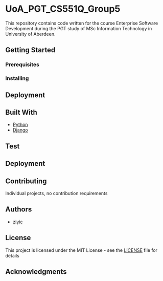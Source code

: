 # UoA_PGT_CS551Q_Group5

This repository contains code written for the course Enterprise Software Development during the PGT study of MSc Information Technology in University of Aberdeen.

## Getting Started

<!-- These instructions will get you a copy of the project up and running on your local machine for development and testing purposes. See deployment for notes on how to deploy the project on a live system. -->

### Prerequisites

### Installing

<!-- A step by step series of examples that tell you how to get a development env running -->

## Deployment

<!-- Add additional notes about how to deploy this on a live system -->

## Built With

- [Python](https://www.python.org/)
- [Django](https://www.djangoproject.com/)

## Test

## Deployment

## Contributing

Individual projects, no contribution requirements
<!-- Please read [CONTRIBUTING.md](https://gist.github.com/ziyic/project_name/CONTRIBUTING.md) for details on our code of conduct, and the process for submitting pull requests to us. -->

## Authors

* [ziyic](https://github.com/ziyic)

<!-- See also the list of [contributors](https://github.com/your/project/contributors) who participated in this project.
-->

## License

 This project is licensed under the MIT License - see the [LICENSE](LICENSE) file for details

## Acknowledgments

<!-- * Hat tip to anyone whose code was used
* Inspiration
* etc -->
